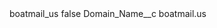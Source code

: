 <?xml version="1.0" encoding="UTF-8"?>
<CustomMetadata xmlns="http://soap.sforce.com/2006/04/metadata" xmlns:xsi="http://www.w3.org/2001/XMLSchema-instance" xmlns:xsd="http://www.w3.org/2001/XMLSchema">
    <label>boatmail_us</label>
    <protected>false</protected>
    <values>
        <field>Domain_Name__c</field>
        <value xsi:type="xsd:string">boatmail.us</value>
    </values>
</CustomMetadata>
